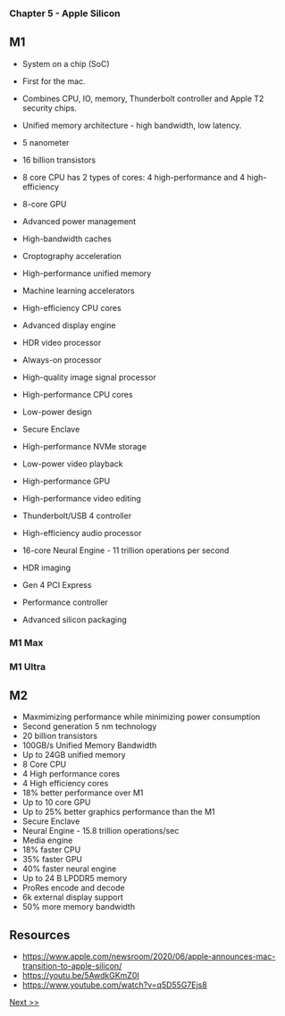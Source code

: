 ### Chapter 5 - Apple Silicon

## M1

* System on a chip (SoC)
* First for the mac.
* Combines CPU, IO, memory, Thunderbolt controller and Apple T2 security chips.
* Unified memory architecture - high bandwidth, low latency.
* 5 nanometer
* 16 billion transistors
* 8 core CPU has 2 types of cores: 4 high-performance and 4 high-efficiency
* 8-core GPU

* Advanced power management
* High-bandwidth caches
* Croptography acceleration
* High-performance unified memory
* Machine learning accelerators
* High-efficiency CPU cores
* Advanced display engine
* HDR video processor
* Always-on processor
* High-quality image signal processor
* High-performance CPU cores
* Low-power design
* Secure Enclave
* High-performance NVMe storage
* Low-power video playback
* High-performance GPU
* High-performance video editing
* Thunderbolt/USB 4 controller
* High-efficiency audio processor
* 16-core Neural Engine - 11 trillion operations per second
* HDR imaging
* Gen 4 PCI Express
* Performance controller
* Advanced silicon packaging

### M1 Max


### M1 Ultra

## M2

* Maxmimizing performance while minimizing power consumption
* Second generation 5 nm technology
* 20 billion transistors
* 100GB/s Unified Memory Bandwidth
* Up to 24GB unified memory
* 8 Core CPU
* 4 High performance cores
* 4 High efficiency cores
* 18% better performance over M1
* Up to 10 core GPU
* Up to 25% better graphics performance than the M1
* Secure Enclave
* Neural Engine - 15.8 trillion operations/sec
* Media engine
* 18% faster CPU
* 35% faster GPU
* 40% faster neural engine
* Up to 24 B LPDDR5 memory
* ProRes encode and decode
* 6k external display support
* 50% more memory bandwidth


## Resources

* https://www.apple.com/newsroom/2020/06/apple-announces-mac-transition-to-apple-silicon/
* https://youtu.be/5AwdkGKmZ0I
* https://www.youtube.com/watch?v=q5D55G7Ejs8

[Next >>](070-chapter-06.md)
